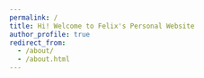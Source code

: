 ```yaml
---
permalink: /
title: Hi! Welcome to Felix's Personal Website
author_profile: true
redirect_from: 
  - /about/
  - /about.html
---
```



